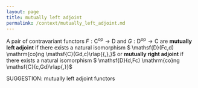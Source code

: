 ```yaml
---
layout: page
title: mutually left adjoint
permalink: /context/mutually_left_adjoint.md
---
```

 A pair of contravariant functors $F : \mathsf{C}^\mathrm{op} \to \mathsf{D}$ and $G : \mathsf{D}^\mathrm{op} \to \mathsf{C}$ are **mutually left adjoint** if there exists a natural isomorphism $ \mathsf{D}(Fc,d) \mathrm{co}ng \mathsf{C}(Gd,c)\rlap{{,},}$ or **mutually right adjoint** if there exists a natural isomorphism $ \mathsf{D}(d,Fc) \mathrm{co}ng \mathsf{C}(c,Gd)\rlap{,}}$


SUGGESTION: mutually left adjoint functors